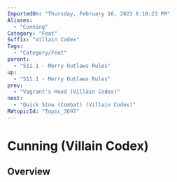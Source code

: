```yaml
---
ImportedOn: "Thursday, February 16, 2023 6:10:23 PM"
Aliases:
  - "Cunning"
Category: "Feat"
Suffix: "Villain Codex"
Tags:
  - "Category/Feat"
parent:
  - "S11.1 - Merry Outlaws Rules"
up:
  - "S11.1 - Merry Outlaws Rules"
prev:
  - "Vagrant's Hood (Villain Codex)"
next:
  - "Quick Stow (Combat) (Villain Codex)"
RWtopicId: "Topic_3697"
---
```

# Cunning (Villain Codex)
## Overview
